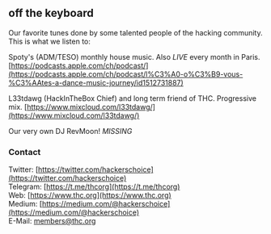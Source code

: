 ## off the keyboard

Our favorite tunes done by some talented people of the hacking community. This is what we listen to:

Spoty's (ADM/TESO) monthly house music. Also *LIVE* every month in Paris.
[https://podcasts.apple.com/ch/podcast/](https://podcasts.apple.com/ch/podcast/l%C3%A0-o%C3%B9-vous-%C3%AAtes-a-dance-music-journey/id1512731887)

L33tdawg (HackInTheBox Chief) and long term friend of THC. Progressive mix.
[https://www.mixcloud.com/l33tdawg/](https://www.mixcloud.com/l33tdawg/)

Our very own DJ RevMoon!
*MISSING*

### Contact

Twitter: [https://twitter.com/hackerschoice](https://twitter.com/hackerschoice)  
Telegram: [https://t.me/thcorg](https://t.me/thcorg)  
Web: [https://www.thc.org](https://www.thc.org)  
Medium: [https://medium.com/@hackerschoice](https://medium.com/@hackerschoice)  
E-Mail: members@thc.org  


